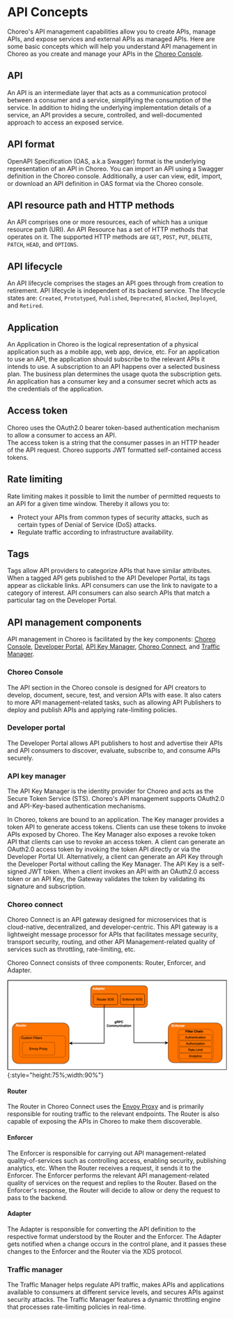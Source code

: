 # API Concepts
Choreo's API management capabilities allow you to create APIs, manage APIs, and expose services and external APIs as managed APIs. Here are some basic concepts which will help you understand API management in Choreo as you create and manage your APIs in the [Choreo Console]({{choreo_console}}).
 
## API
An API is an intermediate layer that acts as a communication protocol between a consumer and a service, simplifying the consumption of the service. In addition to hiding the underlying implementation details of a service, an API provides a secure, controlled, and well-documented approach to access an exposed service.

## API format
OpenAPI Specification (OAS, a.k.a Swagger) format is the underlying representation of an API in Choreo. You can import an API using a Swagger definition in the Choreo console. Additionally, a user can view, edit, import, or download an API definition in OAS format via the Choreo console.

## API resource path and HTTP methods
An API comprises one or more resources, each of which has a unique resource path (URI). An API Resource has a set of HTTP methods that operates on it. The supported HTTP methods are `GET`, `POST`, `PUT`, `DELETE`, `PATCH`, `HEAD`, and `OPTIONS`.

## API lifecycle
An API lifecycle comprises the stages an API goes through from creation to retirement. API lifecycle is independent of its backend service. The lifecycle states are: `Created`, `Prototyped`, `Published`, `Deprecated`, `Blocked`, `Deployed`, and `Retired`.

## Application
An Application in Choreo is the logical representation of a physical application such as a mobile app, web app, device, etc. For an application to use an API, the application should subscribe to the relevant APIs it intends to use. A subscription to an API happens over a selected business plan.  The business plan determines the usage quota the subscription gets. An application has a consumer key and a consumer secret which acts as the credentials of the application.

## Access token
Choreo uses the OAuth2.0 bearer token-based authentication mechanism to allow a consumer to access an API.  
The access token is a string that the consumer passes in an HTTP header of the API request. Choreo supports JWT formatted self-contained access tokens.

## Rate limiting
Rate limiting makes it possible to limit the number of permitted requests to an API for a given time window.
Thereby it allows you to:

   - Protect your APIs from common types of security attacks, such as certain types of Denial of Service (DoS) attacks.
   - Regulate traffic according to infrastructure availability.
   
## Tags
Tags allow API providers to categorize APIs that have similar attributes. When a tagged API gets published to the API Developer Portal, its tags appear as clickable links. API consumers can use the link to navigate to a category of interest. API consumers can also search APIs that match a particular tag on the Developer Portal.

## API management components
API management in Choreo is facilitated by the key components: [Choreo Console](#choreo-console), [Developer Portal](#developer-portal), [API Key Manager](#api-key-manager), [Choreo Connect](#choreo-connect), and [Traffic Manager](#traffic-manager).  

### Choreo Console
The API section in the Choreo console is designed for API creators to develop, document, secure, test, and version APIs with ease. It also caters to more API management-related tasks, such as allowing API Publishers to deploy and publish APIs and applying rate-limiting policies.

### Developer portal
The Developer Portal allows API publishers to host and advertise their APIs and API consumers to discover, evaluate, subscribe to, and consume APIs securely.

### API key manager
The API Key Manager is the identity provider for Choreo and acts as the Secure Token Service (STS). Choreo's API management supports OAuth2.0 and API-Key-based authentication mechanisms.

In Choreo, tokens are bound to an application. The Key manager provides a token API to generate access tokens. Clients can use these tokens to invoke APIs exposed by Choreo. The Key Manager also exposes a revoke token API that clients can use to revoke an access token. A client can generate an OAuth2.0 access token by invoking the token API directly or via the Developer Portal UI. Alternatively, a client can generate an API Key through the Developer Portal without calling the Key Manager. The API Key is a self-signed JWT token. When a client invokes an API with an OAuth2.0 access token or an API Key, the Gateway validates the token by validating its signature and subscription.

### Choreo connect

Choreo Connect is an API gateway designed for microservices that is cloud-native, decentralized, and developer-centric. This API gateway is a lightweight message processor for APIs that facilitates message security, transport security, routing, and other API Management-related quality of services such as throttling, rate-limiting, etc.

Choreo Connect consists of three components: Router, Enforcer, and Adapter.

![Choreo Connect](../assets/img/apis/choreo-connect.png){:style="height:75%;width:90%"}

#### Router

The Router in Choreo Connect uses the [Envoy Proxy](https://www.envoyproxy.io/) and is primarily responsible for routing traffic to the relevant endpoints. The Router is also capable of exposing the APIs in Choreo to make them discoverable.

#### Enforcer

The Enforcer is responsible for carrying out API management-related quality-of-services such as controlling access, enabling security, publishing analytics, etc. When the Router receives a request, it sends it to the Enforcer. The Enforcer performs the relevant API management-related quality of services on the request and replies to the Router. Based on the Enforcer's response, the Router will decide to allow or deny the request to pass to the backend.

#### Adapter 

The Adapter is responsible for converting the API definition to the respective format understood by the Router and the Enforcer. The Adapter gets notified when a change occurs in the control plane, and it passes these changes to the Enforcer and the Router via the XDS protocol.

### Traffic manager 

The Traffic Manager helps regulate API traffic, makes APIs and applications available to consumers at different service levels, and secures APIs against security attacks. The Traffic Manager features a dynamic throttling engine that processes rate-limiting policies in real-time. 